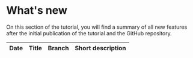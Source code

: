 # What's new 

On this section of the tutorial, you will find a summary of all new features after the initial publication of the tutorial and the GitHub repository. 

| Date       | Title                             | Branch       | Short description                             |
|------------|-----------------------------------|--------------|-----------------------------------------------|

